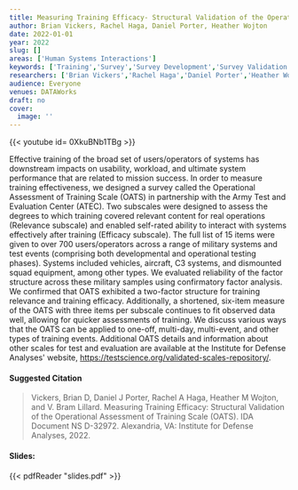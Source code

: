 ```yaml
---
title: Measuring Training Efficacy- Structural Validation of the Operational Assessment of Training Scale
author: Brian Vickers, Rachel Haga, Daniel Porter, Heather Wojton
date: 2022-01-01
year: 2022
slug: []
areas: ['Human Systems Interactions']
keywords: ['Training','Survey','Survey Development','Survey Validation','Human System Interaction (HSI)']
researchers: ['Brian Vickers','Rachel Haga','Daniel Porter','Heather Wojton']
audience: Everyone
venues: DATAWorks
draft: no
cover:
  image: ''
---
```


{{< youtube id= 0XkuBNb1TBg >}}

Effective training of the broad set of users/operators of systems has downstream impacts on usability, workload, and ultimate system performance that are related to mission success. In order to measure training effectiveness, we designed a survey called the Operational Assessment of Training Scale (OATS) in partnership with the Army Test and Evaluation Center (ATEC). Two subscales were designed to assess the degrees to which training covered relevant content for real operations (Relevance subscale) and enabled self-rated ability to interact with systems effectively after training (Efficacy subscale). The full list of 15 items were given to over 700 users/operators across a range of military systems and test events (comprising both developmental and operational testing phases). Systems included vehicles, aircraft, C3 systems, and dismounted squad equipment, among other types. We evaluated reliability of the factor structure across these military samples using confirmatory factor analysis. We confirmed that OATS exhibited a two-factor structure for training relevance and training efficacy. Additionally, a shortened, six-item measure of the OATS with three items per subscale continues to fit observed data well, allowing for quicker assessments of training. We discuss various ways that the OATS can be applied to one-off, multi-day, multi-event, and other types of training events. Additional OATS details and information about other scales for test and evaluation are available at the Institute for Defense Analyses' website, https://testscience.org/validated-scales-repository/.

#### Suggested Citation
> Vickers, Brian D, Daniel J Porter, Rachel A Haga, Heather M Wojton, and V. Bram Lillard. Measuring Training Efficacy: Structural Validation of the Operational Assessment of Training Scale (OATS). IDA Document NS D-32972. Alexandria, VA: Institute for Defense Analyses, 2022.

#### Slides: 
{{< pdfReader "slides.pdf" >}}




